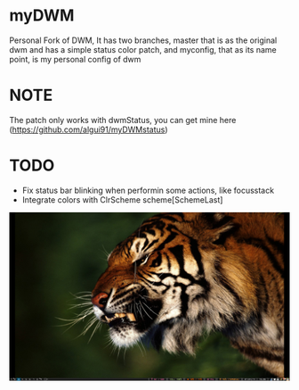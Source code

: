 myDWM
=====

Personal Fork of DWM, It has two branches, master that is as the original dwm and has a simple status color patch, and myconfig, that as its name point, is my personal config of dwm

NOTE
====

The patch only works with dwmStatus, you can get mine here (https://github.com/algui91/myDWMstatus)

TODO
====
- Fix status bar blinking when performin some actions, like focusstack
- Integrate colors with ClrScheme scheme[SchemeLast]

![](./screenshot.png)

